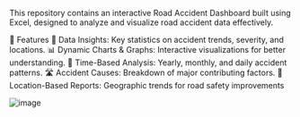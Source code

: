 This repository contains an interactive Road Accident Dashboard built using Excel, designed to analyze and visualize road accident data effectively.

🔹 Features
📌 Data Insights: Key statistics on accident trends, severity, and locations.
📊 Dynamic Charts & Graphs: Interactive visualizations for better understanding.
📅 Time-Based Analysis: Yearly, monthly, and daily accident patterns.
🛣 Accident Causes: Breakdown of major contributing factors.
📍 Location-Based Reports: Geographic trends for road safety improvements

![image](https://github.com/user-attachments/assets/51dec55b-c4b4-4a93-9250-b5c28b815ddd)


